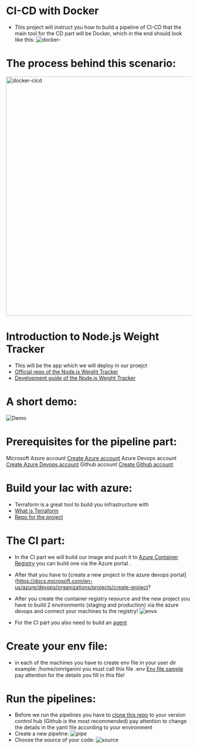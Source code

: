 # CI-CD with Docker
* This project will instruct you how to build a pipeline of CI-CD that the main tool for the CD part will be Docker, which in the end should look like this:
![docker-](https://user-images.githubusercontent.com/105926044/178027771-68ecd719-bbf4-441a-ba11-f2070e7ff1ff.png)

# The process behind this scenario:

<img width="651" alt="docker-cicd" src="https://user-images.githubusercontent.com/105926044/178028064-c0fe4e7a-9220-416e-bfc9-1021ecbbc2f4.png">




# Introduction to Node.js Weight Tracker
* This will be the app which we will deploy in our proejct
* [Official repo of the Node.js Weight Tracker](https://github.com/oktadev/okta-nodejs-postgres-weight-tracker-example)
* [Development guide of the Node.js Weight Tracker](https://developer.okta.com/blog/2020/06/01/node-postgres-weight-tracker)

# A short demo:
![Demo](docs/build-weight-tracker-app-demo.gif)

# Prerequisites for the pipeline part:
Microsoft Azure account [Create Azure account](https://azure.microsoft.com/en-us/free/)
Azure Devops account [Create Azure Devops account](https://azure.microsoft.com/en-us/services/devops/)
Github account [Create Github account](https://github.com/signup)

# Build your Iac with azure: 
* Terraform is a great tool to build you infrastructure with
* [What is Terraform](https://www.terraform.io/intro)
* [Repo for the project](https://github.com/omriganini/terraform-ansible)

# The CI part:
* In the CI part we will build our image and push it to [Azure Container Registry](https://azure.microsoft.com/en-us/services/container-registry/#features) you can build one via the Azure portal .
* After that you have to [create a new project in the azure devops portal](https://docs.microsoft.com/en-us/azure/devops/organizations/projects/create-project?
* After you create the container registry resource and the new project you have to build 2 environments (staging and production) via the azure devops and connect your machines to the registry!
![envs](https://user-images.githubusercontent.com/105926044/178037865-6e88e873-e9d2-4063-a3d2-de5c4fcff057.jpg)

* For the CI part you also need to build an [agent](https://docs.microsoft.com/en-us/azure/devops/pipelines/agents/v2-windows?view=azure-devops)

# Create your env file:
* in each of the machines you have to create env file in your user dir example: /home/omriganini you must call this file .env
[Env file sample](https://github.com/oktadev/okta-nodejs-postgres-weight-tracker-example/blob/master/.env.sample) pay attention for the details you fill in this file!

# Run the pipelines:
* Before we run the pipelines you have to [clone this repo](https://github.com/omriganini/CI-CD-Docker) to your version control hub (Github is the most recommended) pay attention to change the details in the yaml file according to your environment
* Create a new pipeline: ![pipe](https://user-images.githubusercontent.com/105926044/178039928-9ba7f2f9-a67b-4979-8ee4-4d0c79003bc3.jpg)
* Choose the source of your code: ![source](https://user-images.githubusercontent.com/105926044/178040675-c5434dca-a3d5-4d7d-91ec-432da9613495.jpg)


